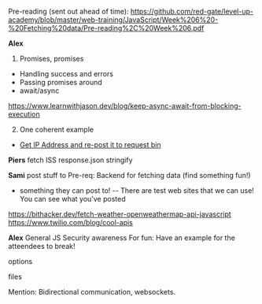 Pre-reading (sent out ahead of time): https://github.com/red-gate/level-up-academy/blob/master/web-training/JavaScript/Week%206%20-%20Fetching%20data/Pre-reading%2C%20Week%206.pdf


**Alex**
1. Promises, promises
- Handling success and errors
- Passing promises around
- await/async

https://www.learnwithjason.dev/blog/keep-async-await-from-blocking-execution

2. One coherent example 

- [Get IP Address and re-post it to request bin](https://github.com/red-gate/level-up-academy/blob/master/web-training/JavaScript/Week%206%20-%20Fetching%20data/fetch-and-post.html)

**Piers**
fetch ISS
response.json
stringify


**Sami**
post stuff to 
Pre-req: Backend for fetching data (find something fun!)
- something they can post to!
-- There are test web sites that we can use! You can see what you've posted

https://bithacker.dev/fetch-weather-openweathermap-api-javascript
https://www.twilio.com/blog/cool-apis



**Alex**
General JS Security awareness
For fun: Have an example for the atteendees to break!

options 

files

Mention:
Bidirectional communication, websockets.
